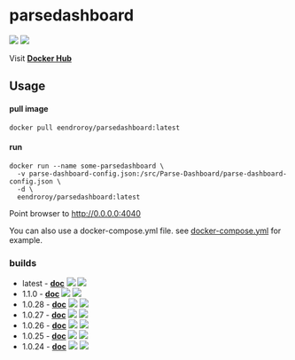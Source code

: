 # parsedashboard

[![](https://images.microbadger.com/badges/image/eendroroy/parsedashboard.svg)](https://hub.docker.com/r/eendroroy/parsedashboard/)
[![](https://images.microbadger.com/badges/version/eendroroy/parsedashboard.svg)](https://hub.docker.com/r/eendroroy/parsedashboard/)


Visit [**Docker Hub**](https://hub.docker.com/r/eendroroy/parsedashboard/)

## Usage

#### pull image

    docker pull eendroroy/parsedashboard:latest

#### run

    docker run --name some-parsedashboard \
      -v parse-dashboard-config.json:/src/Parse-Dashboard/parse-dashboard-config.json \
      -d \
      eendroroy/parsedashboard:latest     

Point browser to http://0.0.0.0:4040

You can also use a docker-compose.yml file. see [docker-compose.yml](latest/docker-compose.yml) for example.

### builds

- latest - [**doc**](latest/README.md) [![](https://images.microbadger.com/badges/image/eendroroy/parsedashboard.svg)](https://hub.docker.com/r/eendroroy/parsedashboard/) [![](https://images.microbadger.com/badges/version/eendroroy/parsedashboard.svg)](https://hub.docker.com/r/eendroroy/parsedashboard/)
- 1.1.0 - [**doc**](1.1.0/README.md) [![](https://images.microbadger.com/badges/image/eendroroy/parsedashboard:1.1.0.svg)](https://hub.docker.com/r/eendroroy/parsedashboard/) [![](https://images.microbadger.com/badges/version/eendroroy/parsedashboard:1.1.0.svg)](https://hub.docker.com/r/eendroroy/parsedashboard/)
- 1.0.28 - [**doc**](1.0.28/README.md) [![](https://images.microbadger.com/badges/image/eendroroy/parsedashboard:1.0.28.svg)](https://hub.docker.com/r/eendroroy/parsedashboard/) [![](https://images.microbadger.com/badges/version/eendroroy/parsedashboard:1.0.28.svg)](https://hub.docker.com/r/eendroroy/parsedashboard/)
- 1.0.27 - [**doc**](1.0.27/README.md) [![](https://images.microbadger.com/badges/image/eendroroy/parsedashboard:1.0.27.svg)](https://hub.docker.com/r/eendroroy/parsedashboard/) [![](https://images.microbadger.com/badges/version/eendroroy/parsedashboard:1.0.27.svg)](https://hub.docker.com/r/eendroroy/parsedashboard/)
- 1.0.26 - [**doc**](1.0.26/README.md) [![](https://images.microbadger.com/badges/image/eendroroy/parsedashboard:1.0.26.svg)](https://hub.docker.com/r/eendroroy/parsedashboard/) [![](https://images.microbadger.com/badges/version/eendroroy/parsedashboard:1.0.26.svg)](https://hub.docker.com/r/eendroroy/parsedashboard/)
- 1.0.25 - [**doc**](1.0.25/README.md) [![](https://images.microbadger.com/badges/image/eendroroy/parsedashboard:1.0.25.svg)](https://hub.docker.com/r/eendroroy/parsedashboard/) [![](https://images.microbadger.com/badges/version/eendroroy/parsedashboard:1.0.25.svg)](https://hub.docker.com/r/eendroroy/parsedashboard/)
- 1.0.24 - [**doc**](1.0.24/README.md) [![](https://images.microbadger.com/badges/image/eendroroy/parsedashboard:1.0.24.svg)](https://hub.docker.com/r/eendroroy/parsedashboard/) [![](https://images.microbadger.com/badges/version/eendroroy/parsedashboard:1.0.24.svg)](https://hub.docker.com/r/eendroroy/parsedashboard/)

